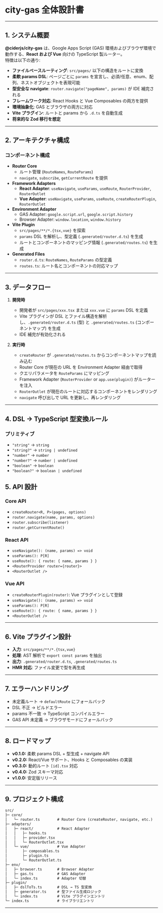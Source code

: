 # city-gas 全体設計書

---

## 1. システム概要

**@ciderjs/city-gas** は、Google Apps Script (GAS) 環境およびブラウザ環境で動作する、**React および Vue** 向けの TypeScript 製ルーター。  
特徴は以下の通り:

- **ファイルベースルーティング**: `src/pages/` 以下の構造をルートに変換
- **柔軟 params DSL**: ページごとに `params` を宣言し、必須/任意、enum、配列、ネストオブジェクトを表現可能
- **型安全な navigate**: `router.navigate("pageName", params)` が IDE 補完される
- **フレームワーク対応**: React Hooks と Vue Composables の両方を提供
- **環境抽象化**: GAS とブラウザの両方に対応
- **Vite プラグイン**: ルートと params から `.d.ts` を自動生成
- **将来的な Zod 移行を想定**

---

## 2. アーキテクチャ構成

### コンポーネント構成

- **Router Core**
  - ルート管理 (`RouteNames`, `RouteParams`)
  - `navigate`, `subscribe`, `getCurrentRoute` を提供
- **Framework Adapters**
  - **React Adapter**: `useNavigate`, `useParams`, `useRoute`, `RouterProvider`, `RouterOutlet`
  - **Vue Adapter**: `useNavigate`, `useParams`, `useRoute`, `createRouterPlugin`, `RouterOutlet`
- **Environment Adapter**
  - GAS Adapter: `google.script.url`, `google.script.history`
  - Browser Adapter: `window.location`, `window.history`
- **Vite Plugin**
  - `src/pages/**/*.{tsx,vue}` を探索
  - `params` DSL を解析し、型定義 (`.generated/router.d.ts`) を生成
  - ルートとコンポーネントのマッピング情報 (`.generated/routes.ts`) を生成
- **Generated Files**
  - `router.d.ts`: `RouteNames`, `RouteParams` の型定義
  - `routes.ts`: ルート名とコンポーネントの対応マップ

---

## 3. データフロー

1. **開発時**
   - 開発者が `src/pages/xxx.tsx` または `xxx.vue` に `params` DSL を定義
   - Vite プラグインが DSL とファイル構造を解析し、`.generated/router.d.ts` (型) と `.generated/routes.ts` (コンポーネントマップ) を生成
   - IDE 補完が有効化される

2. **実行時**
   - `createRouter` が `.generated/routes.ts` からコンポーネントマップを読み込む
   - Router Core が現在の URL を Environment Adapter 経由で取得
   - クエリパラメータを `RouteParams` にマッピング
   - Framework Adapter (`RouterProvider` or `app.use(plugin)`) がルーターを注入
   - `RouterOutlet` が現在のルートに対応するコンポーネントをレンダリング
   - `navigate` 呼び出しで URL を更新し、再レンダリング

---

## 4. DSL → TypeScript 型変換ルール

### プリミティブ

- `"string"` → `string`
- `"string?"` → `string | undefined`
- `"number"` → `number`
- `"number?"` → `number | undefined`
- `"boolean"` → `boolean`
- `"boolean?"` → `boolean | undefined`

## 5. API 設計

### Core API

- `createRouter<R, P>(pages, options)`
- `router.navigate(name, params, options)`
- `router.subscribe(listener)`
- `router.getCurrentRoute()`

### React API

- `useNavigate(): (name, params) => void`
- `useParams(): P[R]`
- `useRoute(): { route: { name, params } }`
- `<RouterProvider router={router}>`
- `<RouterOutlet />`

### Vue API

- `createRouterPlugin(router)`: Vue プラグインとして登録
- `useNavigate(): (name, params) => void`
- `useParams(): P[R]`
- `useRoute(): { route: { name, params } }`
- `<RouterOutlet />`

---

## 6. Vite プラグイン設計

- **入力**: `src/pages/**/*.{tsx,vue}`
- **処理**: AST 解析で `export const params` を抽出
- **出力**: `.generated/router.d.ts`, `.generated/routes.ts`
- **HMR 対応**: ファイル変更で型を再生成

---

## 7. エラーハンドリング

- 未定義ルート → `defaultRoute` にフォールバック
- DSL 不正 → ビルドエラー
- params 不一致 → TypeScript コンパイルエラー
- GAS API 未定義 → ブラウザモードにフォールバック

---

## 8. ロードマップ

- **v0.1.0:** 柔軟 params DSL + 型生成 + navigate API
- **v0.2.0:** React/Vue サポート、Hooks と Composables の実装
- **v0.3.0:** 動的ルート `[id].tsx` 対応
- **v0.4.0:** Zod スキーマ対応
- **v1.0.0:** 安定版リリース

---

## 9. プロジェクト構成

```txt
src/
├─ core/
│   └─ router.ts        # Router Core (createRouter, navigate, etc.)
├─ adapters/
│   ├─ react/           # React Adapter
│   │   ├─ hooks.ts
│   │   ├─ provider.tsx
│   │   └─ RouterOutlet.tsx
│   └─ vue/             # Vue Adapter
│       ├─ composables.ts
│       ├─ plugin.ts
│       └─ RouterOutlet.ts
├─ env/
│   ├─ browser.ts       # Browser Adapter
│   ├─ gas.ts           # GAS Adapter
│   └─ index.ts         # Adapter 切替
├─ plugin/
│   ├─ dslToTs.ts       # DSL → TS 型変換
│   ├─ generator.ts     # 型ファイル生成ロジック
│   └─ index.ts         # Vite プラグインエントリ
└─ index.ts             # ライブラリエントリ
```

---
